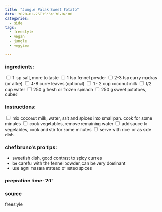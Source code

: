 ```yaml
---
title: "Jungle Palak Sweet Potato"
date: 2020-01-25T15:34:30-04:00
categories:
  - side 
tags:
  - freestyle
  - vegan
  - jungle
  - veggies

---
```


### ingredients:

<input type="checkbox"> 1 tsp salt, more to taste
<input type="checkbox"> 1 tsp fennel powder
<input type="checkbox"> 2-3 tsp curry madras (or alike)
<input type="checkbox"> 4-8 curry leaves (optional)
<input type="checkbox"> 1 - 2 cup coconut milk
<input type="checkbox"> 1/2 cup water
<input type="checkbox"> 250 g fresh or frozen spinach
<input type="checkbox"> 250 g sweet potatoes, cubed

### instructions:
<input type="checkbox"> mix coconut milk, water, salt and spices into small pan. cook for some minutes
<input type="checkbox"> cook vegetables, remove remaining water
<input type="checkbox"> add sauce to vegetables, cook and stir for some minutes
<input type="checkbox"> serve with rice, or as side dish

### chef bruno's pro tips:

- sweetish dish, good contrast to spicy curries
- be careful with the fennel powder, can be very dominant
- use agni masala instead of listed spices

### prepration time: 20'

### source

freestyle



